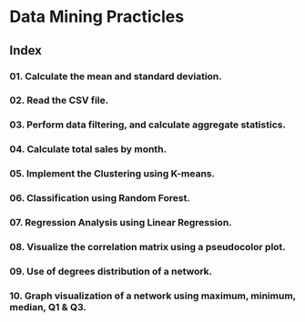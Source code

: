 # **Data Mining Practicles**
## Index
### 01. Calculate the mean and standard deviation.
### 02. Read the CSV file.
### 03. Perform data filtering, and calculate aggregate statistics.
### 04. Calculate total sales by month.
### 05. Implement the Clustering using K-means.
### 06. Classification using Random Forest.
### 07. Regression Analysis using Linear Regression.
### 08. Visualize the correlation matrix using a pseudocolor plot.
### 09. Use of degrees distribution of a network.
### 10.  Graph visualization of a network using maximum, minimum, median, Q1 & Q3.